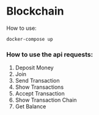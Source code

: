 # Blockchain
How to use:
```
docker-compose up
```
### How to use the api requests:

1. Deposit Money
2. Join
3. Send Transaction
4. Show Transactions
5. Accept Transaction
6. Show Transaction Chain
7. Get Balance
